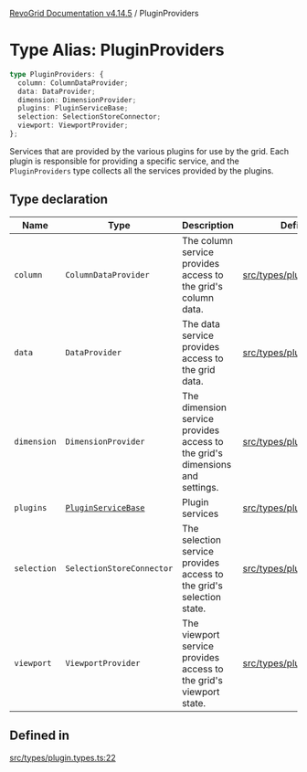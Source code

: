 [RevoGrid Documentation v4.14.5](README.md) / PluginProviders

# Type Alias: PluginProviders

```ts
type PluginProviders: {
  column: ColumnDataProvider;
  data: DataProvider;
  dimension: DimensionProvider;
  plugins: PluginServiceBase;
  selection: SelectionStoreConnector;
  viewport: ViewportProvider;
};
```

Services that are provided by the various plugins for use by the grid. Each plugin
is responsible for providing a specific service, and the `PluginProviders` type collects all the services provided
by the plugins.

## Type declaration

| Name | Type | Description | Defined in |
| ------ | ------ | ------ | ------ |
| `column` | `ColumnDataProvider` | The column service provides access to the grid's column data. | [src/types/plugin.types.ts:38](https://github.com/revolist/revogrid/blob/395fb64310e6654557393205ff295dbb2f4142c5/src/types/plugin.types.ts#L38) |
| `data` | `DataProvider` | The data service provides access to the grid data. | [src/types/plugin.types.ts:26](https://github.com/revolist/revogrid/blob/395fb64310e6654557393205ff295dbb2f4142c5/src/types/plugin.types.ts#L26) |
| `dimension` | `DimensionProvider` | The dimension service provides access to the grid's dimensions and settings. | [src/types/plugin.types.ts:30](https://github.com/revolist/revogrid/blob/395fb64310e6654557393205ff295dbb2f4142c5/src/types/plugin.types.ts#L30) |
| `plugins` | [`PluginServiceBase`](Interface.PluginServiceBase.md) | Plugin services | [src/types/plugin.types.ts:48](https://github.com/revolist/revogrid/blob/395fb64310e6654557393205ff295dbb2f4142c5/src/types/plugin.types.ts#L48) |
| `selection` | `SelectionStoreConnector` | The selection service provides access to the grid's selection state. | [src/types/plugin.types.ts:34](https://github.com/revolist/revogrid/blob/395fb64310e6654557393205ff295dbb2f4142c5/src/types/plugin.types.ts#L34) |
| `viewport` | `ViewportProvider` | The viewport service provides access to the grid's viewport state. | [src/types/plugin.types.ts:42](https://github.com/revolist/revogrid/blob/395fb64310e6654557393205ff295dbb2f4142c5/src/types/plugin.types.ts#L42) |

## Defined in

[src/types/plugin.types.ts:22](https://github.com/revolist/revogrid/blob/395fb64310e6654557393205ff295dbb2f4142c5/src/types/plugin.types.ts#L22)
